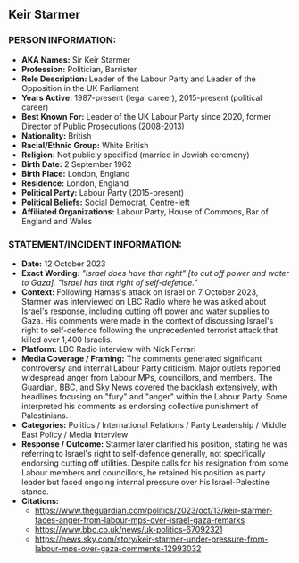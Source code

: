 ## Keir Starmer

### PERSON INFORMATION:
- **AKA Names:** Sir Keir Starmer
- **Profession:** Politician, Barrister
- **Role Description:** Leader of the Labour Party and Leader of the Opposition in the UK Parliament
- **Years Active:** 1987-present (legal career), 2015-present (political career)
- **Best Known For:** Leader of the UK Labour Party since 2020, former Director of Public Prosecutions (2008-2013)
- **Nationality:** British
- **Racial/Ethnic Group:** White British
- **Religion:** Not publicly specified (married in Jewish ceremony)
- **Birth Date:** 2 September 1962
- **Birth Place:** London, England
- **Residence:** London, England
- **Political Party:** Labour Party (2015-present)
- **Political Beliefs:** Social Democrat, Centre-left
- **Affiliated Organizations:** Labour Party, House of Commons, Bar of England and Wales

### STATEMENT/INCIDENT INFORMATION:
- **Date:** 12 October 2023
- **Exact Wording:** *"Israel does have that right" [to cut off power and water to Gaza]. "Israel has that right of self-defence."*
- **Context:** Following Hamas's attack on Israel on 7 October 2023, Starmer was interviewed on LBC Radio where he was asked about Israel's response, including cutting off power and water supplies to Gaza. His comments were made in the context of discussing Israel's right to self-defence following the unprecedented terrorist attack that killed over 1,400 Israelis.
- **Platform:** LBC Radio interview with Nick Ferrari
- **Media Coverage / Framing:** The comments generated significant controversy and internal Labour Party criticism. Major outlets reported widespread anger from Labour MPs, councillors, and members. The Guardian, BBC, and Sky News covered the backlash extensively, with headlines focusing on "fury" and "anger" within the Labour Party. Some interpreted his comments as endorsing collective punishment of Palestinians.
- **Categories:** Politics / International Relations / Party Leadership / Middle East Policy / Media Interview
- **Response / Outcome:** Starmer later clarified his position, stating he was referring to Israel's right to self-defence generally, not specifically endorsing cutting off utilities. Despite calls for his resignation from some Labour members and councillors, he retained his position as party leader but faced ongoing internal pressure over his Israel-Palestine stance.
- **Citations:** 
  - https://www.theguardian.com/politics/2023/oct/13/keir-starmer-faces-anger-from-labour-mps-over-israel-gaza-remarks
  - https://www.bbc.co.uk/news/uk-politics-67092321
  - https://news.sky.com/story/keir-starmer-under-pressure-from-labour-mps-over-gaza-comments-12993032